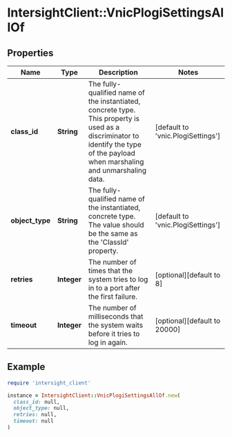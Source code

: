 # IntersightClient::VnicPlogiSettingsAllOf

## Properties

| Name | Type | Description | Notes |
| ---- | ---- | ----------- | ----- |
| **class_id** | **String** | The fully-qualified name of the instantiated, concrete type. This property is used as a discriminator to identify the type of the payload when marshaling and unmarshaling data. | [default to &#39;vnic.PlogiSettings&#39;] |
| **object_type** | **String** | The fully-qualified name of the instantiated, concrete type. The value should be the same as the &#39;ClassId&#39; property. | [default to &#39;vnic.PlogiSettings&#39;] |
| **retries** | **Integer** | The number of times that the system tries to log in to a port after the first failure. | [optional][default to 8] |
| **timeout** | **Integer** | The number of milliseconds that the system waits before it tries to log in again. | [optional][default to 20000] |

## Example

```ruby
require 'intersight_client'

instance = IntersightClient::VnicPlogiSettingsAllOf.new(
  class_id: null,
  object_type: null,
  retries: null,
  timeout: null
)
```

